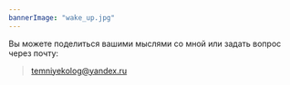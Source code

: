 ```yaml
---
bannerImage: "wake_up.jpg"
---
```


Вы можете поделиться вашими мыслями со мной или задать вопрос через почту:
> temniyekolog@yandex.ru


